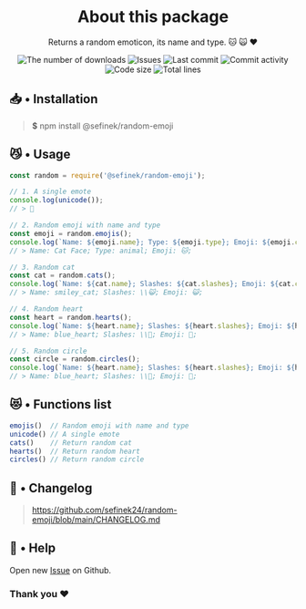 <div align="center">
    <h1>About this package</h1>
    <p>Returns a random emoticon, its name and type. 🐱 🙀 ❤️</p>
    <a href="https://www.npmjs.com/package/@sefinek/random-emoji" target="_blank" title="random-emoji - npm" style="text-decoration:none">
        <img src="https://img.shields.io/npm/dt/@sefinek/random-emoji.svg?maxAge=3600" alt="The number of downloads">
        <img src="https://img.shields.io/github/issues/sefinek24/random-emoji" alt="Issues">
        <img src="https://img.shields.io/github/last-commit/sefinek24/random-emoji" alt="Last commit">
        <img src="https://img.shields.io/github/commit-activity/w/sefinek24/random-emoji" alt="Commit activity">
        <img src="https://img.shields.io/github/languages/code-size/sefinek24/random-emoji" alt="Code size">
        <img src="https://img.shields.io/tokei/lines/github/sefinek24/random-emoji" alt="Total lines">
    </a>
</div>

## 📥 • Installation
> **$** npm install @sefinek/random-emoji

## 😼 • Usage
```js
const random = require('@sefinek/random-emoji');

// 1. A single emote
console.log(unicode());
// > 🥰

// 2. Random emoji with name and type
const emoji = random.emojis();
console.log(`Name: ${emoji.name}; Type: ${emoji.type}; Emoji: ${emoji.content};`);
// > Name: Cat Face; Type: animal; Emoji: 🐱;

// 3. Random cat
const cat = random.cats();
console.log(`Name: ${cat.name}; Slashes: ${cat.slashes}; Emoji: ${cat.content};`);
// > Name: smiley_cat; Slashes: \\😺; Emoji: 😺;

// 4. Random heart
const heart = random.hearts();
console.log(`Name: ${heart.name}; Slashes: ${heart.slashes}; Emoji: ${heart.content};`);
// > Name: blue_heart; Slashes: \\💙; Emoji: 💙;

// 5. Random circle
const circle = random.circles();
console.log(`Name: ${heart.name}; Slashes: ${heart.slashes}; Emoji: ${heart.content};`);
// > Name: blue_heart; Slashes: \\💙; Emoji: 💙;
```

## 😻 • Functions list
```js
emojis()  // Random emoji with name and type
unicode() // A single emote
cats()    // Return random cat
hearts()  // Return random heart
circles() // Return random circle
```

## 📝 • Changelog
> <a href="https://github.com/sefinek24/random-emoji/blob/main/CHANGELOG.md" target="_blank" title="random-emoji/CHANGELOG.md at main · sefinek24/random-emoji">https://github.com/sefinek24/random-emoji/blob/main/CHANGELOG.md</a>

## 🤝 • Help
Open new <a href="https://github.com/sefinek24/random-emoji/issues/new/choose" target="_blank">Issue</a> on Github.  
  
### Thank you ❤️